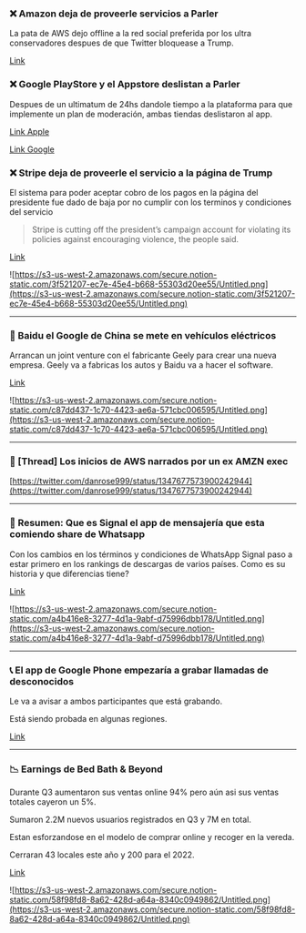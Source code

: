 ### ❌ Amazon deja de proveerle servicios a Parler

La pata de AWS dejo offline a la red social preferida por los ultra conservadores despues de que Twitter bloquease a Trump.

[Link](https://offf.to/F2RX)

### ❌ Google PlayStore y el Appstore deslistan a Parler

Despues de un ultimatum de 24hs dandole tiempo a la plataforma para que implemente un plan de moderación, ambas tiendas deslistaron al app.

[Link Apple](https://offf.to/DQ4n)

[Link Google](https://offf.to/wveA)

### ❌ Stripe deja de proveerle el servicio a la página de Trump

El sistema para poder aceptar cobro de los pagos en la página del presidente fue dado de baja por no cumplir con los terminos y condiciones del servicio

> Stripe is cutting off the president’s campaign account for violating its policies against encouraging violence, the people said.

[Link](https://offf.to/eYsH)

![https://s3-us-west-2.amazonaws.com/secure.notion-static.com/3f521207-ec7e-45e4-b668-55303d20ee55/Untitled.png](https://s3-us-west-2.amazonaws.com/secure.notion-static.com/3f521207-ec7e-45e4-b668-55303d20ee55/Untitled.png)

---

### 🚗 Baidu el Google de China se mete en vehículos eléctricos

Arrancan un joint venture con el fabricante Geely para crear una nueva empresa. Geely va a fabricas los autos y Baidu va a hacer el software.

[Link](https://offf.to/Uxya)

![https://s3-us-west-2.amazonaws.com/secure.notion-static.com/c87dd437-1c70-4423-ae6a-571cbc006595/Untitled.png](https://s3-us-west-2.amazonaws.com/secure.notion-static.com/c87dd437-1c70-4423-ae6a-571cbc006595/Untitled.png)

---

### 🐤 \[Thread\] Los inicios de AWS narrados por un ex AMZN exec

[](https://twitter.com/danrose999/status/1347677573900242944)[https://twitter.com/danrose999/status/1347677573900242944](https://twitter.com/danrose999/status/1347677573900242944)

---

### 💬 Resumen: Que es Signal el app de mensajería que esta comiendo share de Whatsapp

Con los cambios en los términos y condiciones de WhatsApp Signal paso a estar primero en los rankings de descargas de varios países. Como es su historia y que diferencias tiene?

[Link](https://offf.to/rn5m)

![https://s3-us-west-2.amazonaws.com/secure.notion-static.com/a4b416e8-3277-4d1a-9abf-d75996dbb178/Untitled.png](https://s3-us-west-2.amazonaws.com/secure.notion-static.com/a4b416e8-3277-4d1a-9abf-d75996dbb178/Untitled.png)

---

### 📞 El app de Google Phone empezaría a grabar llamadas de desconocidos

Le va a avisar a ambos participantes que está grabando.

Está siendo probada en algunas regiones.

[Link](https://offf.to/5xXO)

---

### 📉 Earnings de Bed Bath & Beyond

Durante Q3 aumentaron sus ventas online 94% pero aún asi sus ventas totales cayeron un 5%.

Sumaron 2.2M nuevos usuarios registrados en Q3 y 7M en total.

Estan esforzandose en el modelo de comprar online y recoger en la vereda.

Cerraran 43 locales este año y 200 para el 2022.

[Link](https://offf.to/ib69)

![https://s3-us-west-2.amazonaws.com/secure.notion-static.com/58f98fd8-8a62-428d-a64a-8340c0949862/Untitled.png](https://s3-us-west-2.amazonaws.com/secure.notion-static.com/58f98fd8-8a62-428d-a64a-8340c0949862/Untitled.png)